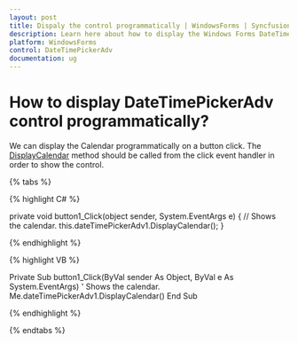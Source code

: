 ```yaml
---
layout: post
title: Dispaly the control programmatically | WindowsForms | Syncfusion
description: Learn here about how to display the Windows Forms DateTimePickerAdv control programmatically on a button click.
platform: WindowsForms
control: DateTimePickerAdv 
documentation: ug
---
```

# How to display DateTimePickerAdv control programmatically?

We can display the Calendar programmatically on a button click. The [DisplayCalendar](https://help.syncfusion.com/cr/windowsforms/Syncfusion.Tools.Windows~Syncfusion.Windows.Forms.Tools.DateTimePickerAdv~DisplayCalendar.html) method should be called from the click event handler in order to show the control. 

{% tabs %}

{% highlight C# %}

private void button1_Click(object sender, System.EventArgs e)
{
   // Shows the calendar.
   this.dateTimePickerAdv1.DisplayCalendar();
}

{% endhighlight %}

{% highlight VB %}

Private Sub button1_Click(ByVal sender As Object, ByVal e As System.EventArgs)
   ' Shows the calendar.
   Me.dateTimePickerAdv1.DisplayCalendar()
End Sub

{% endhighlight %}

{% endtabs %}

